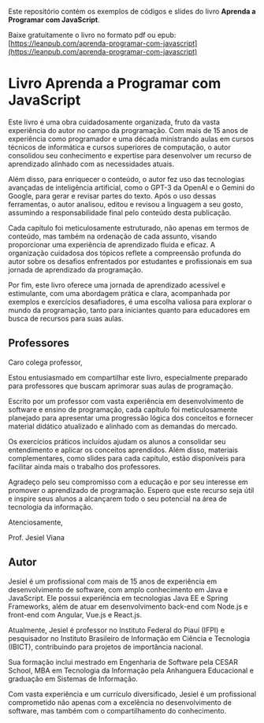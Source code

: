 

Este repositório contém os exemplos de códigos e slides do livro **Aprenda a Programar com JavaScript**.

Baixe gratuitamente o livro no formato pdf ou epub: [https://leanpub.com/aprenda-programar-com-javascript](https://leanpub.com/aprenda-programar-com-javascript)

# Livro Aprenda a Programar com JavaScript

Este livro é uma obra cuidadosamente organizada, fruto da vasta experiência do autor no campo da programação. Com mais de 15 anos de experiência como programador e uma década ministrando aulas em cursos técnicos de informática e cursos superiores de computação, o autor consolidou seu conhecimento e expertise para desenvolver um recurso de aprendizado alinhado com as necessidades atuais.

Além disso, para enriquecer o conteúdo, o autor fez uso das tecnologias avançadas de inteligência artificial, como o GPT-3 da OpenAI e o Gemini do Google, para gerar e revisar partes do texto. Após o uso dessas ferramentas, o autor analisou, editou e revisou a linguagem a seu gosto, assumindo a responsabilidade final pelo conteúdo desta publicação.

Cada capítulo foi meticulosamente estruturado, não apenas em termos de conteúdo, mas também na ordenação de cada assunto, visando proporcionar uma experiência de aprendizado fluida e eficaz. A organização cuidadosa dos tópicos reflete a compreensão profunda do autor sobre os desafios enfrentados por estudantes e profissionais em sua jornada de aprendizado da programação.

Por fim, este livro oferece uma jornada de aprendizado acessível e estimulante, com uma abordagem prática e clara, acompanhada por exemplos e exercícios desafiadores, é uma escolha valiosa para explorar o mundo da programação, tanto para iniciantes quanto para educadores em busca de recursos para suas aulas.

## Professores

Caro colega professor,

Estou entusiasmado em compartilhar este livro, especialmente preparado para professores que buscam aprimorar suas aulas de programação.

Escrito por um professor com vasta experiência em desenvolvimento de software e ensino de programação, cada capítulo foi meticulosamente planejado para apresentar uma progressão lógica dos conceitos e fornecer material didático atualizado e alinhado com as demandas do mercado. 

Os exercícios práticos incluídos ajudam os alunos a consolidar seu entendimento e aplicar os conceitos aprendidos. Além disso, materiais complementares, como slides para cada capítulo, estão disponíveis para facilitar ainda mais o trabalho dos professores.

Agradeço pelo seu compromisso com a educação e por seu interesse em promover o aprendizado de programação. Espero que este recurso seja útil e inspire seus alunos a alcançarem todo o seu potencial na área de tecnologia da informação.

Atenciosamente,

Prof. Jesiel Viana

## Autor

Jesiel é um profissional com mais de 15 anos de experiência em desenvolvimento de software, com amplo conhecimento em Java e JavaScript. Ele possui experiência em tecnologias Java EE e Spring Frameworks, além de atuar em desenvolvimento back-end com Node.js e front-end com Angular, Vue.js e React.js. 

Atualmente, Jesiel é professor no Instituto Federal do Piauí (IFPI) e pesquisador no Instituto Brasileiro de Informação em Ciência e Tecnologia (IBICT), contribuindo para projetos de importância nacional. 

Sua formação inclui mestrado em Engenharia de Software pela CESAR School, MBA em Tecnologia da Informação pela Anhanguera Educacional e graduação em Sistemas de Informação. 

Com vasta experiência e um currículo diversificado, Jesiel é um profissional comprometido não apenas com a excelência no desenvolvimento de software, mas também com o compartilhamento do conhecimento.
